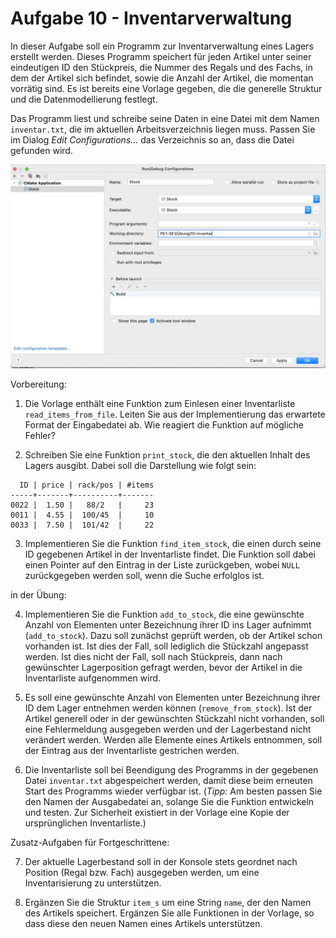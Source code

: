 # Aufgabe 10 - Inventarverwaltung

In dieser Aufgabe soll ein Programm zur Inventarverwaltung eines Lagers erstellt werden. Dieses Programm speichert für jeden Artikel unter seiner eindeutigen ID den Stückpreis, die Nummer des Regals und des Fachs, in dem der Artikel sich befindet, sowie die Anzahl der Artikel, die momentan vorrätig sind. Es ist bereits eine Vorlage gegeben, die die generelle Struktur und die Datenmodellierung festlegt.

Das Programm liest und schreibe seine Daten in eine Datei mit dem Namen `inventar.txt`, die im aktuellen Arbeitsverzeichnis liegen muss. Passen Sie im Dialog *Edit Configurations...* das Verzeichnis so an, dass die Datei gefunden wird.

![](working-dir.png)

Vorbereitung:

1. Die Vorlage enthält eine Funktion zum Einlesen einer Inventarliste `read_items_from_file`. Leiten Sie aus der Implementierung das erwartete Format der Eingabedatei ab. Wie reagiert die Funktion auf mögliche Fehler?

2. Schreiben Sie eine Funktion `print_stock`, die den aktuellen Inhalt des Lagers ausgibt. Dabei soll die Darstellung wie folgt sein:

```
  ID | price | rack/pos | #items
-----+-------+----------+-------
0022 |  1.50 |   88/2   |     23
0011 |  4.55 |  100/45  |     10
0033 |  7.50 |  101/42  |     22
```

3. Implementieren Sie die Funktion `find_item_stock`, die einen durch seine ID gegebenen Artikel in der Inventarliste findet. Die Funktion soll dabei einen Pointer auf den Eintrag in der Liste zurückgeben, wobei `NULL` zurückgegeben werden soll, wenn die Suche erfolglos ist.

in der Übung:

4. Implementieren Sie die Funktion `add_to_stock`, die eine gewünschte Anzahl von Elementen unter Bezeichnung ihrer ID ins Lager aufnimmt (`add_to_stock`). Dazu soll zunächst geprüft werden, ob der Artikel schon vorhanden ist. Ist dies der Fall, soll lediglich die Stückzahl angepasst werden. Ist dies nicht der Fall, soll nach Stückpreis, dann nach gewünschter Lagerposition gefragt werden, bevor der Artikel in die Inventarliste aufgenommen wird.

5. Es soll eine gewünschte Anzahl von Elementen unter Bezeichnung ihrer ID dem Lager entnehmen werden können (`remove_from_stock`). Ist der Artikel generell oder in der gewünschten Stückzahl nicht vorhanden, soll eine Fehlermeldung ausgegeben werden und der Lagerbestand nicht verändert werden. Werden alle Elemente eines Artikels entnommen, soll der Eintrag aus der Inventarliste gestrichen werden.

6. Die Inventarliste soll bei Beendigung des Programms in der gegebenen Datei `inventar.txt` abgespeichert werden, damit diese beim erneuten Start des Programms wieder verfügbar ist. (*Tipp:* Am besten passen Sie den Namen der Ausgabedatei an, solange Sie die Funktion entwickeln und testen. Zur Sicherheit existiert in der Vorlage eine Kopie der ursprünglichen Inventarliste.)

Zusatz-Aufgaben für Fortgeschrittene:

7. Der aktuelle Lagerbestand soll in der Konsole stets geordnet nach Position (Regal bzw. Fach) ausgegeben werden, um eine Inventarisierung zu unterstützen.

8. Ergänzen Sie die Struktur `item_s` um eine String `name`, der den Namen des Artikels speichert. Ergänzen Sie alle Funktionen in der Vorlage, so dass diese den neuen Namen eines Artikels unterstützen.

